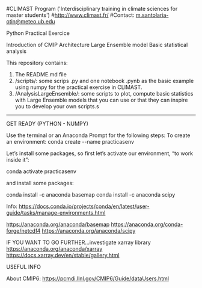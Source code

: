 #CLIMAST Program ('Interdisciplinary training in climate sciences for master students') 
#http://www.climast.fr/ 
#Contact: m.santolaria-otin@meteo.ub.edu

Python Practical Exercice 

Introduction of CMIP Architecture
Large Ensemble model
Basic statistical analysis

This repository contains:
1) The README.md file
2) /scripts/: some scrips .py and one notebook .pynb as the basic example using numpy for the practical exercise in CLIMAST.
3) /AnalysisLargeEnsemble/: some scripts to plot, compute basic statistics with Large Ensemble models that you can use or that they can inspire you to develop your own scripts.s

-----------------------------------------------------------

GET READY (PYTHON - NUMPY)

Use the terminal or an Anaconda Prompt for the following steps: To create an environment: conda create --name practicasenv

Let’s install some packages, so first let’s activate our environment, “to work inside it”:

conda activate practicasenv

and install some packages:

conda install -c anaconda basemap 
conda install -c anaconda scipy

Info: https://docs.conda.io/projects/conda/en/latest/user-guide/tasks/manage-environments.html

https://anaconda.org/anaconda/basemap https://anaconda.org/conda-forge/netcdf4 https://anaconda.org/anaconda/scipy

IF YOU WANT TO GO FURTHER...investigate xarray library
https://anaconda.org/anaconda/xarray 
https://docs.xarray.dev/en/stable/gallery.html


USEFUL INFO

About CMIP6: https://pcmdi.llnl.gov/CMIP6/Guide/dataUsers.html
